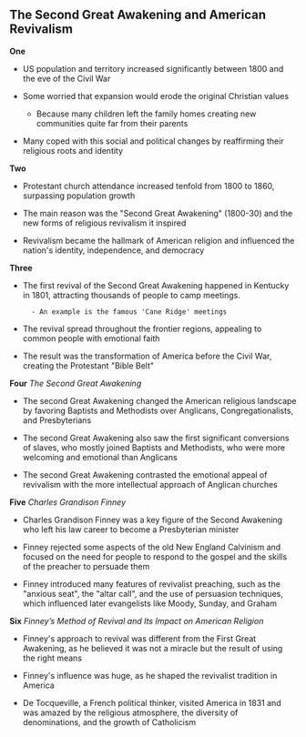 ## The Second Great Awakening and American Revivalism

**One**

- US population and territory increased significantly between 1800 and the eve of the Civil War

- Some worried that expansion would erode the original Christian values

  - Because many children left the family homes creating new communities quite far from their parents

- Many coped with this social and political changes by reaffirming their religious roots and identity

**Two**

- Protestant church attendance increased tenfold from 1800 to 1860, surpassing population growth

- The main reason was the "Second Great Awakening" (1800-30) and the new forms of religious revivalism it inspired

- Revivalism became the hallmark of American religion and influenced the nation's identity, independence, and democracy

**Three**

- The first revival of the Second Great Awakening happened in Kentucky in 1801, attracting thousands of people to camp meetings.

        - An example is the famous 'Cane Ridge' meetings

- The revival spread throughout the frontier regions, appealing to common people with emotional faith

- The result was the transformation of America before the Civil War, creating the Protestant "Bible Belt"

**Four** _The Second Great Awakening_

- The second Great Awakening changed the American religious landscape by favoring Baptists and Methodists over Anglicans, Congregationalists, and Presbyterians

- The second Great Awakening also saw the first significant conversions of slaves, who mostly joined Baptists and Methodists, who were more welcoming and emotional than Anglicans

- The second Great Awakening contrasted the emotional appeal of revivalism with the more intellectual approach of Anglican churches

**Five** _Charles Grandison Finney_

- Charles Grandison Finney was a key figure of the Second Awakening who left his law career to become a Presbyterian minister

- Finney rejected some aspects of the old New England Calvinism and focused on the need for people to respond to the gospel and the skills of the preacher to persuade them

- Finney introduced many features of revivalist preaching, such as the "anxious seat", the "altar call", and the use of persuasion techniques, which influenced later evangelists like Moody, Sunday, and Graham

**Six** _Finney’s Method of Revival and Its Impact on American Religion_

- Finney's approach to revival was different from the First Great Awakening, as he believed it was not a miracle but the result of using the right means

- Finney's influence was huge, as he shaped the revivalist tradition in America

- De Tocqueville, a French political thinker, visited America in 1831 and was amazed by the religious atmosphere, the diversity of denominations, and the growth of Catholicism
